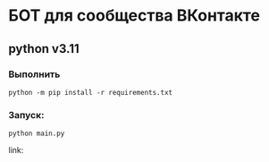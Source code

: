 # БОТ для сообщества ВКонтакте

## python v3.11

### Выполнить
`python -m pip install -r requirements.txt`

### Запуск:
`python main.py`

link: 